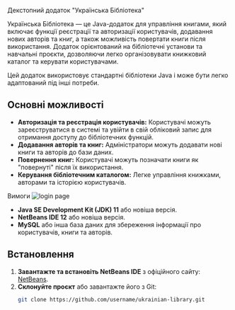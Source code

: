 Декстопний додаток "Українська Бібліотека" 

Українська Бібліотека — це Java-додаток для управління книгами, який включає функції реєстрації та авторизації користувачів, додавання нових авторів та книг, а також можливість повертати книги після використання. Додаток орієнтований на бібліотечні установи та навчальні проєкти, дозволяючи легко організовувати книжковий каталог та керувати користувачами.

Цей додаток використовує стандартні бібліотеки Java і може бути легко адаптований під інші потреби.

## Основні можливості

- **Авторизація та реєстрація користувачів:** Користувачі можуть зареєструватися в системі та увійти в свій обліковий запис для отримання доступу до бібліотечних функцій.
- **Додавання авторів та книг:** Адміністратори можуть додавати нові книги та авторів до бази даних.
- **Повернення книг:** Користувачі можуть позначати книги як "повернуті" після їх використання.
- **Керування бібліотечним каталогом:** Легке управління книжками, авторами та історією користувачів.



Вимоги
![login page](https://github.com/user-attachments/assets/5cd9f046-fc1b-44fb-860a-eea5dae10c42)

- **Java SE Development Kit (JDK) 11** або новіша версія.
- **NetBeans IDE 12** або новіша версія.
- **MySQL** або інша база даних для збереження інформації про користувачів, книги та авторів.

## Встановлення

1. **Завантажте та встановіть NetBeans IDE** з офіційного сайту: [NetBeans](https://netbeans.apache.org/download/index.html).
2. **Склонуйте проєкт** або завантажте його з Git:
   ```bash
   git clone https://github.com/username/ukrainian-library.git
